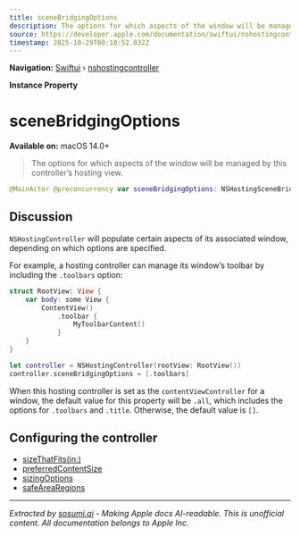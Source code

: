 ```yaml
---
title: sceneBridgingOptions
description: The options for which aspects of the window will be managed by this controller’s hosting view.
source: https://developer.apple.com/documentation/swiftui/nshostingcontroller/scenebridgingoptions
timestamp: 2025-10-29T00:10:52.032Z
---
```


**Navigation:** [Swiftui](/documentation/swiftui) › [nshostingcontroller](/documentation/swiftui/nshostingcontroller)

**Instance Property**

# sceneBridgingOptions

**Available on:** macOS 14.0+

> The options for which aspects of the window will be managed by this controller’s hosting view.

```swift
@MainActor @preconcurrency var sceneBridgingOptions: NSHostingSceneBridgingOptions { get set }
```

## Discussion

`NSHostingController` will populate certain aspects of its associated window, depending on which options are specified.

For example, a hosting controller can manage its window’s toolbar by including the `.toolbars` option:

```swift
struct RootView: View {
    var body: some View {
        ContentView()
            .toolbar {
                MyToolbarContent()
            }
    }
}

let controller = NSHostingController(rootView: RootView())
controller.sceneBridgingOptions = [.toolbars]
```

When this hosting controller is set as the `contentViewController` for a window, the default value for this property will be `.all`, which includes the options for `.toolbars` and `.title`. Otherwise, the default value is `[]`.

## Configuring the controller

- [sizeThatFits(in:)](/documentation/swiftui/nshostingcontroller/sizethatfits(in:))
- [preferredContentSize](/documentation/swiftui/nshostingcontroller/preferredcontentsize)
- [sizingOptions](/documentation/swiftui/nshostingcontroller/sizingoptions)
- [safeAreaRegions](/documentation/swiftui/nshostingcontroller/safearearegions)

---

*Extracted by [sosumi.ai](https://sosumi.ai) - Making Apple docs AI-readable.*
*This is unofficial content. All documentation belongs to Apple Inc.*
